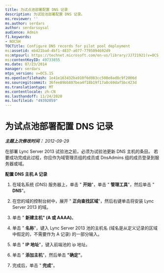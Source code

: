 ```yaml
---
title: 为试点池部署配置 DNS 记录
description: 为试验池部署配置 DNS 记录。
ms.reviewer: ''
ms.author: serdars
author: serdarsoysal
audience: Admin
f1.keywords:
- NOCSH
TOCTitle: Configure DNS records for pilot pool deployment
ms:assetid: eb421bad-4bf1-4837-a077-7795094692d9
ms:mtpsurl: https://technet.microsoft.com/en-us/library/JJ721921(v=OCS.15)
ms:contentKeyID: 49733855
ms.date: 07/23/2014
manager: serdars
mtps_version: v=OCS.15
ms.openlocfilehash: 1e41e163432ba910f6d083cc508e8ad8c9f2006d
ms.sourcegitcommit: 36fee89bb887bea4f18b19f17a8c69daf5bc423d
ms.translationtype: MT
ms.contentlocale: zh-CN
ms.lasthandoff: 11/24/2020
ms.locfileid: "49392059"
---
```

# <a name="configure-dns-records-for-pilot-pool-deployment"></a>为试点池部署配置 DNS 记录

<div data-xmlns="http://www.w3.org/1999/xhtml">

<div class="topic" data-xmlns="http://www.w3.org/1999/xhtml" data-msxsl="urn:schemas-microsoft-com:xslt" data-cs="https://msdn.microsoft.com/">

<div data-asp="https://msdn2.microsoft.com/asp">



</div>

<div id="mainSection">

<div id="mainBody">

<span> </span>

_**主题上次修改时间：** 2012-09-29_

在部署 Lync Server 2013 试验池之前，必须为试验池更新 DNS 主机的条目。 若要成功完成此过程，你应作为域管理员组的成员或 DnsAdmins 组的成员登录到服务器或域。

**配置 DNS 主机 A 记录**

1.  在域名系统 (DNS) 服务器上，单击 " **开始**"，单击 " **管理工具**"，然后单击 " **DNS**"。

2.  在您的域的控制台树中，展开 " **正向查找区域**"，然后右键单击将安装 Lync Server 2013 的域。

3.  单击 " **新建主机" (A 或 AAAA)**。

4.  单击 " **名称**"，键入 Lync Server 2013 池的主机名 (域名是从定义记录的区域中假定的，不需要作为 A 记录) 的一部分输入。

5.  单击 " **IP 地址**"，键入前端池的 ip 地址。

6.  单击 " **添加主机**"，然后单击 **"确定"**。

7.  完成后，单击 " **完成**"。

</div>

<span> </span>

</div>

</div>

</div>

